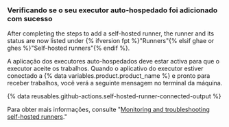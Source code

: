 
### Verificando se o seu executor auto-hospedado foi adicionado com sucesso

After completing the steps to add a self-hosted runner, the runner and its status are now listed under {% ifversion fpt %}"Runners"{% elsif ghae or ghes %}"Self-hosted runners"{% endif %}.

A aplicação dos executores auto-hospedados deve estar activa para que o executor aceite os trabalhos. Quando o aplicativo do executor estiver conectado a {% data variables.product.product_name %} e pronto para receber trabalhos, você verá a seguinte mensagem no terminal da máquina.

{% data reusables.github-actions.self-hosted-runner-connected-output %}

Para obter mais informações, consulte "[Monitoring and troubleshooting self-hosted runners](/actions/hosting-your-own-runners/monitoring-and-troubleshooting-self-hosted-runners)."
